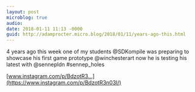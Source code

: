 ```yaml
---
layout: post
microblog: true
audio: 
date: 2018-01-11 11:13 -0000
guid: http://adamprocter.micro.blog/2018/01/11/years-ago-this.html
---
```

4 years ago this week one of my students @SDKompile was preparing to showcase his first game prototype @winchesterart now he is testing his latest with @sennepldn #sennep_holes 

[www.instagram.com/p/BdzotR3...](https://www.instagram.com/p/BdzotR3n03I/)
